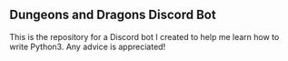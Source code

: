## Dungeons and Dragons Discord Bot

This is the repository for a Discord bot I created to help me learn how to write Python3. Any advice is appreciated!
